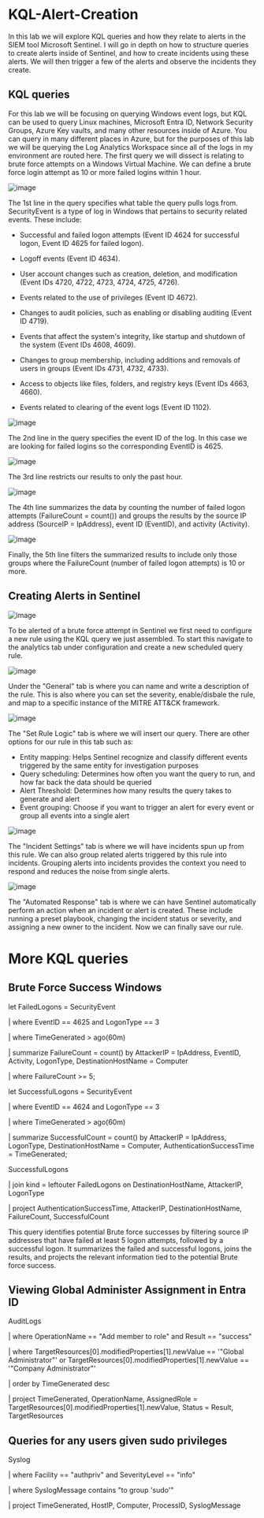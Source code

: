 # KQL-Alert-Creation

In this lab we will explore KQL queries and how they relate to alerts in the SIEM tool Microsoft Sentinel. I will go in depth on how to structure queries to create alerts inside of Sentinel, and how to create incidents using these alerts. We will then trigger a few of the alerts and observe the incidents they create.

## KQL queries

For this lab we will be focusing on querying Windows event logs, but KQL can be used to query Linux machines, Microsoft Entra ID, Network Security Groups, Azure Key vaults, and many other resources inside of Azure. You can query in many different places in Azure, but for the purposes of this lab we will be querying the Log Analytics Workspace since all of the logs in my environment are routed here. The first query we will dissect is relating to brute force attempts on a Windows Virtual Machine. We can define a brute force login attempt as 10 or more failed logins within 1 hour.

![image](https://github.com/user-attachments/assets/0e9042b4-a38d-40de-b1ad-281042773073)

The 1st line in the query specifies what table the query pulls logs from. SecurityEvent is a type of log in Windows that pertains to security related events. These include:

- Successful and failed logon attempts (Event ID 4624 for successful logon, Event ID 4625 for failed logon).
- Logoff events (Event ID 4634).

- User account changes such as creation, deletion, and modification (Event IDs 4720, 4722, 4723, 4724, 4725, 4726).

- Events related to the use of privileges (Event ID 4672).

- Changes to audit policies, such as enabling or disabling auditing (Event ID 4719).

- Events that affect the system's integrity, like startup and shutdown of the system (Event IDs 4608, 4609).

- Changes to group membership, including additions and removals of users in groups (Event IDs 4731, 4732, 4733).

- Access to objects like files, folders, and registry keys (Event IDs 4663, 4660).

- Events related to clearing of the event logs (Event ID 1102).

![image](https://github.com/user-attachments/assets/75e901de-635b-4463-be09-c8cb63588d42)


The 2nd line in the query specifies the event ID of the log. In this case we are looking for failed logins so the corresponding EventID is 4625.

![image](https://github.com/user-attachments/assets/26f20d2b-ee70-4615-93f8-9435b3616c1f)

The 3rd line restricts our results to only the past hour.

![image](https://github.com/user-attachments/assets/b2b59a1e-5258-4c0c-99d3-154ad91c4860)


The 4th line summarizes the data by counting the number of failed logon attempts (FailureCount = count()) and groups the results by the source IP address (SourceIP = IpAddress), event ID (EventID), and activity (Activity).

![image](https://github.com/user-attachments/assets/6464e190-626e-4c14-aa04-0c4aff18257c)

Finally, the 5th line filters the summarized results to include only those groups where the FailureCount (number of failed logon attempts) is 10 or more.


## Creating Alerts in Sentinel

![image](https://github.com/user-attachments/assets/591b010f-e232-4157-9622-ad47e9597d8b)

To be alerted of a brute force attempt in Sentinel we first need to configure a new rule using the KQL query we just assembled. To start this navigate to the analytics tab under configuration and create a new scheduled query rule.

![image](https://github.com/user-attachments/assets/c29221c1-f44b-46f6-9174-988c6cf37ed3)

Under the "General" tab is where you can name and write a description of the rule. This is also where you can set the severity, enable/disbale the rule, and map to a specific instance of the MITRE ATT&CK framework.

![image](https://github.com/user-attachments/assets/0bf25b78-99fa-487f-92f3-95c2e14ddeb7)

The "Set Rule Logic" tab is where we will insert our query. There are other options for our rule in this tab such as:
- Entity mapping: Helps Sentinel recognize and classify different events triggered by the same entity for investigation purposes
- Query scheduling: Determines how often you want the query to run, and how far back the data should be queried
- Alert Threshold: Determines how many results the query takes to generate and alert
- Event grouping: Choose if you want to trigger an alert for every event or group all events into a single alert

![image](https://github.com/user-attachments/assets/7201b436-a539-4811-85a3-570248f67d0c)

The "Incident Settings" tab is where we will have incidents spun up from this rule. We can also group related alerts triggered by this rule into incidents. Grouping alerts into incidents provides the context you need to respond and reduces the noise from single alerts.

![image](https://github.com/user-attachments/assets/64a7c805-beaf-40b8-8e68-aa40435de0d8)

The "Automated Response" tab is where we can have Sentinel automatically perform an action when an incident or alert is created. These include running a preset playbook, changing the incident status or severity, and assigning a new owner to the incident. Now we can finally save our rule.

# More KQL queries

## Brute Force Success Windows

let FailedLogons = SecurityEvent

| where EventID == 4625 and LogonType == 3

| where TimeGenerated > ago(60m)

| summarize FailureCount = count() by AttackerIP = IpAddress, EventID, Activity, LogonType, DestinationHostName = Computer

| where FailureCount >= 5;

let SuccessfulLogons = SecurityEvent

| where EventID == 4624 and LogonType == 3

| where TimeGenerated > ago(60m)

| summarize SuccessfulCount = count() by AttackerIP = IpAddress, LogonType, DestinationHostName = Computer, AuthenticationSuccessTime = TimeGenerated;

SuccessfulLogons

| join kind = leftouter FailedLogons on DestinationHostName, AttackerIP, LogonType

| project AuthenticationSuccessTime, AttackerIP, DestinationHostName, FailureCount, SuccessfulCount

This query identifies potential Brute force successes by filtering source IP addresses that have failed at least 5 logon attempts, followed by a successful logon. It summarizes the failed and successful logons, joins the results, and projects the relevant information tied to the potential Brute force success.


## Viewing Global Administer Assignment in Entra ID

AuditLogs

| where OperationName == "Add member to role" and Result == "success"

| where TargetResources[0].modifiedProperties[1].newValue == '"Global Administrator"' or TargetResources[0].modifiedProperties[1].newValue == '"Company Administrator"' 

| order by TimeGenerated desc

| project TimeGenerated, OperationName, AssignedRole = TargetResources[0].modifiedProperties[1].newValue, Status = Result, TargetResources

## Queries for any users given sudo privileges

Syslog

| where Facility == "authpriv" and SeverityLevel == "info"

| where SyslogMessage contains "to group 'sudo'"

| project TimeGenerated, HostIP, Computer, ProcessID, SyslogMessage
